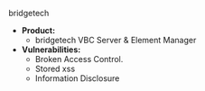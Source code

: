 bridgetech

- **Product:** 
   -  bridgetech VBC Server & Element Manager
- **Vulnerabilities:**
  -  Broken Access Control.
  -  Stored xss
  -  Information Disclosure
